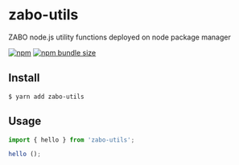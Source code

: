 # zabo-utils
ZABO node.js utility functions deployed on node package manager

[![npm](https://img.shields.io/npm/v/zabo-utils)](https://www.npmjs.com/package/zabo-utils)
[![npm bundle size](https://img.shields.io/bundlephobia/minzip/zabo-utils?label=minified%20size)](https://www.npmjs.com/package/zabo-utils)

## Install

```
$ yarn add zabo-utils
```

## Usage

```js
import { hello } from 'zabo-utils';

hello ();
```
